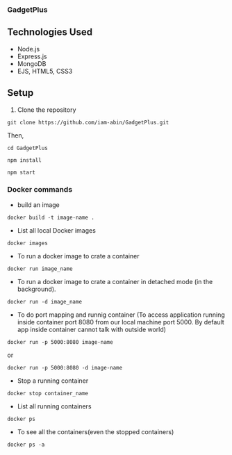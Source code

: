 ### GadgetPlus

## Technologies Used

- Node.js
- Express.js
- MongoDB
- EJS, HTML5, CSS3

## Setup

1. Clone the repository
```
git clone https://github.com/iam-abin/GadgetPlus.git
```
Then,
```
cd GadgetPlus
```
```
npm install
```
```
npm start
```




### Docker commands

- build an image

```
docker build -t image-name .
```

- List all local Docker images
```
docker images
```

- To run a docker image to crate a container
```
docker run image_name
```

- To run a docker image to crate a container in  detached mode (in the background).
```
docker run -d image_name
```

- To do port mapping and runnig container (To access application running inside container port 8080 from 
 our local machine port 5000. By default app inside container cannot talk with outside world)

```
docker run -p 5000:8080 image-name
```
or
```
docker run -p 5000:8080 -d image-name
```

-  Stop a running container
```
docker stop container_name
```

- List all running containers
```
docker ps
```
- To see all the containers(even the stopped containers)
```
docker ps -a
```
